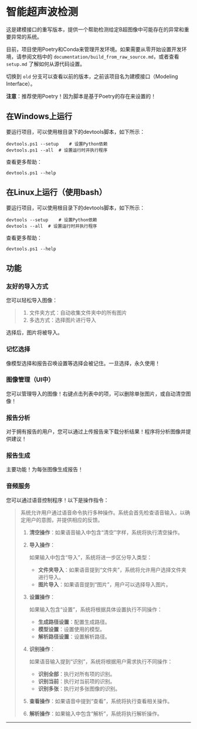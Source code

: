 # 智能超声波检测

这是建模接口的重写版本，提供一个帮助检测给定B超图像中可能存在的异常和重要异常的系统。

目前，项目使用Poetry和Conda来管理开发环境。如果需要从零开始设置开发环境，请参阅文档中的 `documentation/build_from_raw_source.md`，或者查看 `setup.md` 了解如何从源代码设置。

切换到 `old` 分支可以查看以前的版本，之前该项目名为建模接口（Modeling Interface）。

**注意**：推荐使用Poetry！因为脚本是基于Poetry的存在来设置的！

## 在Windows上运行

要运行项目，可以使用根目录下的devtools脚本，如下所示：

```
devtools.ps1 --setup	# 设置Python依赖
devtools.ps1 --all	# 设置运行时并执行程序
```

查看更多帮助：

```
devtools.ps1 --help
```

## 在Linux上运行（使用bash）

要运行项目，可以使用根目录下的devtools脚本，如下所示：

```
devtools --setup	# 设置Python依赖
devtools --all	# 设置运行时并执行程序
```

查看更多帮助：

```
devtools.ps1 --help
```

## 功能

### 友好的导入方式

您可以轻松导入图像：

> 1. 文件夹方式：自动收集文件夹中的所有图片
> 2. 多选方式：选择图片进行导入

选择后，图片将被导入。

### 记忆选择

像模型选择和报告召唤设置等选择会被记住。一旦选择，永久使用！

### 图像管理（UI中）

您可以管理导入的图像！右键点击列表中的项，可以删除单张图片，或自动清空图像！

### 报告分析

对于拥有报告的用户，您可以通过上传报告来下载分析结果！程序将分析图像并提供建议！

### 报告生成

主要功能！为每张图像生成报告！

### 音频服务

您可以通过语音控制程序！以下是操作指令：

> 系统允许用户通过语音命令执行多种操作。系统会首先检查语音输入，以确定用户的意图，并提供相应的反馈。
>
> 1. **清空操作**：如果语音输入中包含“清空”字样，系统将执行清空操作。
>
> 2. **导入操作**：
>
>    如果输入中包含“导入”，系统将进一步区分导入类型：
>
>    - **文件夹导入**：如果语音提到“文件夹”，系统将允许用户选择文件夹进行导入。
>    - **图片导入**：如果语音提到“图片”，用户可以选择导入图片。
>
> 3. **设置操作**：
>
>    如果输入包含“设置”，系统将根据具体设置执行不同操作：
>
>    - **生成路径设置**：配置生成路径。
>    - **模型设置**：设置使用的模型。
>    - **解析路径设置**：设置解析路径。
>
> 4. **识别操作**：
>
>    如果语音输入提到“识别”，系统将根据用户需求执行不同操作：
>
>    - **识别全部**：执行对所有项的识别。
>    - **识别当前**：执行对当前项的识别。
>    - **识别多张**：执行对多张图像的识别。
>
> 5. **查看操作**：如果语音中提到“查看”，系统将执行查看相关操作。
>
> 6. **解析操作**：如果输入中包含“解析”，系统将执行解析操作。

------
